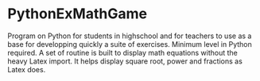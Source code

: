 # PythonExMathGame
Program on Python for students in highschool and for teachers to use as a base for developping quickly a suite of exercises. Minimum level in Python required. A set of routine is built to display math equations without the heavy Latex import. It helps display square root, power and fractions as Latex does.
